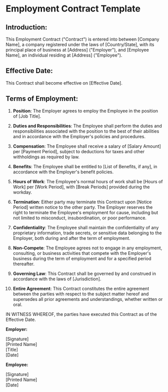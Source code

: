 # Employment Contract Template

## Introduction:

This Employment Contract ("Contract") is entered into between [Company Name], a company registered under the laws of [Country/State], with its principal place of business at [Address] ("Employer"), and [Employee Name], an individual residing at [Address] ("Employee").

## Effective Date:

This Contract shall become effective on [Effective Date].

## Terms of Employment:

1. **Position**: The Employer agrees to employ the Employee in the position of [Job Title].

2. **Duties and Responsibilities**: The Employee shall perform the duties and responsibilities associated with the position to the best of their abilities and in accordance with the Employer's policies and procedures.

3. **Compensation**: The Employee shall receive a salary of [Salary Amount] per [Payment Period], subject to deductions for taxes and other withholdings as required by law.

4. **Benefits**: The Employee shall be entitled to [List of Benefits, if any], in accordance with the Employer's benefit policies.

5. **Hours of Work**: The Employee's normal hours of work shall be [Hours of Work] per [Work Period], with [Break Periods] provided during the workday.

6. **Termination**: Either party may terminate this Contract upon [Notice Period] written notice to the other party. The Employer reserves the right to terminate the Employee's employment for cause, including but not limited to misconduct, insubordination, or poor performance.

7. **Confidentiality**: The Employee shall maintain the confidentiality of any proprietary information, trade secrets, or sensitive data belonging to the Employer, both during and after the term of employment.

8. **Non-Compete**: The Employee agrees not to engage in any employment, consulting, or business activities that compete with the Employer's business during the term of employment and for a specified period thereafter.

9. **Governing Law**: This Contract shall be governed by and construed in accordance with the laws of [Jurisdiction].

10. **Entire Agreement**: This Contract constitutes the entire agreement between the parties with respect to the subject matter hereof and supersedes all prior agreements and understandings, whether written or oral.

IN WITNESS WHEREOF, the parties have executed this Contract as of the Effective Date.

**Employer:**

[Signature]  
[Printed Name]  
[Title]  
[Date]

**Employee:**

[Signature]  
[Printed Name]  
[Date]
